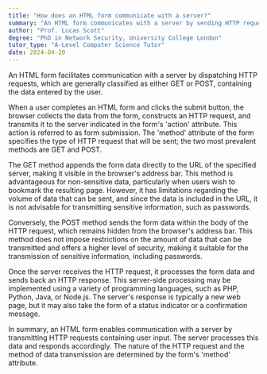 ```yaml
---
title: "How does an HTML form communicate with a server?"
summary: "An HTML form communicates with a server by sending HTTP requests, typically either GET or POST, containing form data."
author: "Prof. Lucas Scott"
degree: "PhD in Network Security, University College London"
tutor_type: "A-Level Computer Science Tutor"
date: 2024-04-20
---
```


An HTML form facilitates communication with a server by dispatching HTTP requests, which are generally classified as either GET or POST, containing the data entered by the user.

When a user completes an HTML form and clicks the submit button, the browser collects the data from the form, constructs an HTTP request, and transmits it to the server indicated in the form's 'action' attribute. This action is referred to as form submission. The 'method' attribute of the form specifies the type of HTTP request that will be sent; the two most prevalent methods are GET and POST.

The GET method appends the form data directly to the URL of the specified server, making it visible in the browser's address bar. This method is advantageous for non-sensitive data, particularly when users wish to bookmark the resulting page. However, it has limitations regarding the volume of data that can be sent, and since the data is included in the URL, it is not advisable for transmitting sensitive information, such as passwords.

Conversely, the POST method sends the form data within the body of the HTTP request, which remains hidden from the browser's address bar. This method does not impose restrictions on the amount of data that can be transmitted and offers a higher level of security, making it suitable for the transmission of sensitive information, including passwords.

Once the server receives the HTTP request, it processes the form data and sends back an HTTP response. This server-side processing may be implemented using a variety of programming languages, such as PHP, Python, Java, or Node.js. The server's response is typically a new web page, but it may also take the form of a status indicator or a confirmation message.

In summary, an HTML form enables communication with a server by transmitting HTTP requests containing user input. The server processes this data and responds accordingly. The nature of the HTTP request and the method of data transmission are determined by the form's 'method' attribute.
    